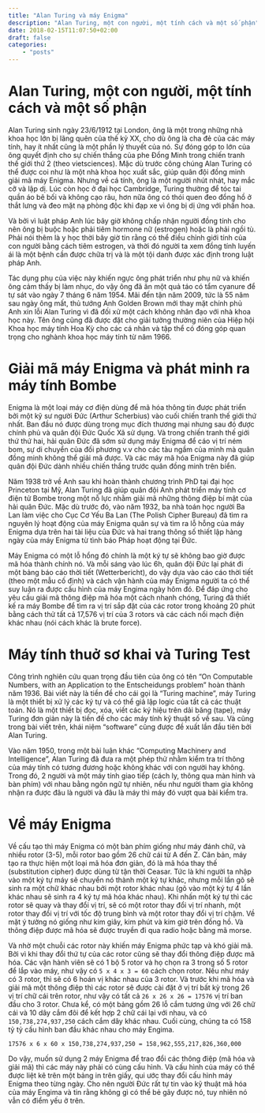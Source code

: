 ```yaml
---
title: "Alan Turing và máy Enigma"
description: "Alan Turing, một con người, một tính cách và một số phận"
date: 2018-02-15T11:07:50+02:00
draft: false
categories:
    - "posts"
---
```


# Alan Turing, một con người, một tính cách và một số phận

Alan Turing sinh ngày 23/6/1912 tại London, ông là một trong những nhà khoa học lớn bị lãng quên của thế kỷ XX, cho dù ông là cha đẻ của các máy tính, hay ít nhất cũng  là một phần lý thuyết của nó. Sự đóng góp to lớn của ông quyết định cho sự chiến thắng của phe Đồng Minh trong chiến tranh thế giới thứ 2 (theo vietsciences). Mặc dù trước công chúng Alan Turing có thể được coi như là một nhà khoa học xuất sắc, giúp quân đội đồng minh giải mã máy Enigma. Nhưng về cá tính, ông là một người nhút nhát, hay mắc cỡ và lập dị. Lúc còn học ở đại học Cambridge, Turing thường để tóc tai quần áo bê bối và không cạo râu, hơn nữa ông có thói quen đeo đồng hồ ở thắt lưng và đeo mặt nạ phòng độc khi đạp xe vì ông bị dị ứng với phấn hoa.

Và bởi vì luật pháp Anh lúc bây giờ không chấp nhận người đồng tính cho nên ông bị buộc hoặc phải tiêm hormone nữ (estrogen) hoặc là phải ngồi tù. Phải nói thêm là y học thời bây giờ tin rằng có thể điều chỉnh giới tính của con người bằng cách tiêm estrogen, và thời đó người ta xem đồng tính luyến ái là một bệnh cần được chữa trị và là một tội danh được xác định trong luật pháp Anh.

Tác dụng phụ của việc này khiến ngực ông phát triển như phụ nữ và khiến ông cảm thấy bị làm nhục, do vậy ông đã ăn một quả táo có tẩm cyanure để tự sát vào ngày 7 tháng 6 năm 1954. Mãi đến tận năm 2009, tức là 55 năm sau ngày ông mất, thủ tướng Anh Golden Brown mới thay mặt chính phủ Anh xin lỗi Alan Turing vì đã đối xử một cách không nhân đạo với nhà khoa học này. Tên ông cũng đã được đặt cho giải tưởng thường niên của Hiệp hội Khoa học máy tính Hoa Kỳ cho các cá nhân và tập thể có đóng góp quan trọng cho nghành khoa học máy tính từ năm 1966.

# Giải mã máy Enigma và phát minh ra máy tính Bombe

Enigma là một loại máy cơ điện dùng để mã hóa thông tin được phát triển bởi một kỹ sư người Đức (Arthur Scherbius) vào cuối chiến tranh thế giới thứ nhất. Ban đầu nó được dùng trong mục đích thương mại nhưng sau đó được chính phủ và quân đội Đức Quốc Xã sử dụng. Và trong chiến tranh thế giới thứ thứ hai, hải quân Đức đã sớm sử dụng máy Enigma để cáo vị trí ném bom, sự di chuyển của đối phương  v.v cho các tàu ngầm của mình mà quân đồng minh không thể giải mã được. Và các máy mã hóa Enigma này đã giúp quân đội Đức dành nhiều chiến thắng trước quân đồng minh trên biển.

Năm 1938 trở về Anh sau khi hoàn thành chương trình PhD tại đại học Princeton tại Mỹ, Alan Turing đã giúp quân đội Anh phát triển máy tính cơ điện tử Bombe trong một nỗ lực nhằm giải mã những thông điệp bí mật của hải quân Đức. Mặc dù trước đó, vào năm 1932, ba nhà toán học người Ba Lan làm việc cho Cục Cơ Yếu Ba Lan (The Polish Cipher Bureau) đã tìm ra nguyên lý hoạt động của máy Enigma quân sự và tìm ra lỗ hỗng của máy Enigma dựa trên hai tài liệu của Đức và hai trang thông số thiết lập hàng ngày của máy Enigma từ tình báo Pháp hoạt động tại Đức.

Máy Enigma có một lỗ hổng đó chính là một ký tự sẽ không bao giờ được mã hóa thành chính nó. Và mỗi sáng vào lúc 6h, quân đội Đức lại phát đi một bảng báo cáo thời tiết (Wetterbericht), do vậy dựa vào cáo cáo thời tiết (theo một mẫu cố định) và cách vận hành của máy Enigma người ta có thể suy luận ra được cấu hình của máy Engima ngày hôm đó. Để đáp ứng cho yêu cầu giải mã thông điệp mã hóa một cách nhanh chóng, Turing đã thiết kế ra máy Bombe để tìm ra vị trí sắp đặt của các rotor trong khoảng 20 phút bằng cách thử tất cả 17,576 vị trí của 3 rotors và các cách nối mạch điện khác nhau (nói cách khác là brute force).

# Máy tính thuở sơ khai và Turing Test

Công trình nghiên cứu quan trọng đầu tiên của ông có tên “On Computable Numbers, with an Application to the Entscheidungs problem” hoàn thành năm 1936. Bài viết  này là tiền đề cho cái gọi là “Turing machine”, máy Turing là một thiết bị xử lý các ký tự và có thể giả lập logic của tất cả các thuật toán. Nó là một thiết bị đọc, xóa, viết các ký hiệu trên dải băng (tape), máy Turing đơn giản này là tiền đề cho các máy tính kỹ thuật số về sau. Và cũng trong bài viết trên, khái niệm “software” cũng được đề xuất lần đầu tiên bởi Alan Turing.

Vào năm 1950, trong một bài luận khác “Computing Machinery and Intelligence”, Alan Turing đã đưa ra một phép thử nhằm kiểm tra trí thông của máy tính có tương đương hoặc không khác với con người hay không. Trong đó, 2 người và một máy tính giao tiếp (cách ly, thông qua màn hình và bàn phím) với nhau bằng ngôn ngữ tự nhiên, nếu như người tham gia không nhận ra được đâu là người và đâu là máy thì máy đó vượt qua bài kiểm tra.

# Về máy Enigma

Về cấu tạo thì máy Enigma có một bàn phím giống như máy đánh chữ, và nhiều rotor (3-5), mỗi rotor bao gồm 26 chữ cái từ A đến Z. Căn bản, máy tạo ra thực hiện một loại mã hóa đơn giản, đó là mã hóa thay thế (substitution cipher) được dùng từ tận thời Ceasar. Tức là khi người ta nhập vào một ký tự máy sẽ chuyển nó thành một ký tự khác, nhưng mỗi lần gõ sẽ sinh ra một chữ khác nhau bởi một rotor khác nhau (gõ vào một ký tự 4 lần khác nhau sẽ sinh ra 4 ký tự mã hóa khác nhau). Khi nhấn một ký tự thì các rotor sẽ quay và thay đổi vị trí, sẽ có một rotor thay đổi vị trí nhanh, một rotor thay đổi vị trí với tốc độ trung bình và một rotor thay đổi vị trí chậm. Về mặt ý tưởng nó giống như kim giây, kim phút và kim giờ trên đồng hồ. Và thông điệp được mã hóa sẽ được truyền đi qua radio hoặc bằng mã morse.

Và nhờ một chuỗi các rotor này khiến máy Enigma phức tạp và khó giải mã. Bởi vì khi thay đổi thứ tự của các rotor cũng sẽ thay đổi thông điệp được mã hóa. Các vận hành viên sẽ có 1 bộ 5 rotor và họ chọn ra 3 trong số 5 rotor để lắp vào máy, như vậy có `5 x 4 x 3 = 60` cách chọn rotor. Nếu như máy có 3 rotor, thì sẽ có 6 hoán vị khác nhau của 3 rotor. Và trước khi mã hóa và giải mã một thông điệp thì các rotor sẽ được cài đặt ở vị trí bất kỳ trong 26 vị trí chữ cái trên rotor, như vậy có tất cả `26 x 26 x 26 = 17576` vị trí ban đầu cho 3 rotor. Chưa kể, có một bảng gồm 26 lỗ cắm tương ứng với 26 chữ cái và 10 dây cắm đôi để kết hợp 2 chữ cái lại với nhau, và có `150,738,274,937,250` cách cắm dây khác nhau. Cuối cùng, chúng ta có  158 tỷ tỷ cấu hình ban đầu khác nhau cho máy Engima.

```
17576 x 6 x 60 x 150,738,274,937,250 = 158,962,555,217,826,360,000
```

Do vậy, muốn sử dụng 2 máy Enigma để trao đổi các thông điệp (mã hóa và giải mã) thì các máy này phải có cùng cấu hình. Và cấu hình của máy có thể được liệt kê trên một bảng in trên giấy, qui ước thay đổi cấu hình máy Enigma theo từng ngày. Cho nên người Đức rất tự tin vào kỹ thuật mã hóa của máy Engima và tin rằng không gì có thể bẻ gãy được nó, tuy nhiên nó vẫn có điểm yếu ở trên.